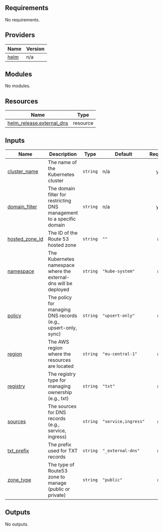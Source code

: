 <!-- BEGIN_TF_DOCS -->
## Requirements

No requirements.

## Providers

| Name | Version |
|------|---------|
| <a name="provider_helm"></a> [helm](#provider\_helm) | n/a |

## Modules

No modules.

## Resources

| Name | Type |
|------|------|
| [helm_release.external_dns](https://registry.terraform.io/providers/hashicorp/helm/latest/docs/resources/release) | resource |

## Inputs

| Name | Description | Type | Default | Required |
|------|-------------|------|---------|:--------:|
| <a name="input_cluster_name"></a> [cluster\_name](#input\_cluster\_name) | The name of the Kubernetes cluster | `string` | n/a | yes |
| <a name="input_domain_filter"></a> [domain\_filter](#input\_domain\_filter) | The domain filter for restricting DNS management to a specific domain | `string` | n/a | yes |
| <a name="input_hosted_zone_id"></a> [hosted\_zone\_id](#input\_hosted\_zone\_id) | The ID of the Route 53 hosted zone | `string` | `""` | no |
| <a name="input_namespace"></a> [namespace](#input\_namespace) | The Kubernetes namespace where the external-dns will be deployed | `string` | `"kube-system"` | no |
| <a name="input_policy"></a> [policy](#input\_policy) | The policy for managing DNS records (e.g., upsert-only, sync) | `string` | `"upsert-only"` | no |
| <a name="input_region"></a> [region](#input\_region) | The AWS region where the resources are located | `string` | `"eu-central-1"` | no |
| <a name="input_registry"></a> [registry](#input\_registry) | The registry type for managing ownership (e.g., txt) | `string` | `"txt"` | no |
| <a name="input_sources"></a> [sources](#input\_sources) | The sources for DNS records (e.g., service, ingress) | `string` | `"service,ingress"` | no |
| <a name="input_txt_prefix"></a> [txt\_prefix](#input\_txt\_prefix) | The prefix used for TXT records | `string` | `"_external-dns"` | no |
| <a name="input_zone_type"></a> [zone\_type](#input\_zone\_type) | The type of Route53 zone to manage (public or private) | `string` | `"public"` | no |

## Outputs

No outputs.
<!-- END_TF_DOCS -->